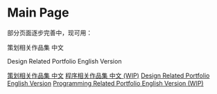 # Main Page

<tip>部分页面逐步完善中，现可用：<p></p>策划相关作品集 中文 <p></p> Design Related Portfolio English Version</tip>

<tabs group="Language">
    <tab id="CN" title="中文" group-key="CN">
        <procedure title="策划相关" id="DRP_C" >
            <a href="Design-related-portfolio-C.md">策划相关作品集 中文</a>
        </procedure>
        <procedure title="程序相关" id="PRP_C" >
            <a href="Programming-related-portfolio-C.md">程序相关作品集 中文  (WIP)</a>
        </procedure>
    </tab>
    <tab id="EN" title="English WIP" group-key="EN">
        <procedure title="Design Related" id="DRP_E" >
                <a href="Design-related-portfolio-E.md">Design Related Portfolio English Version</a>
        </procedure>
        <procedure title="Program Related" id="PRP_E">
                <a href="Programming-related-portfolio-E.md">Programming Related Portfolio English Version (WIP)</a>
        </procedure>
    </tab>
</tabs>